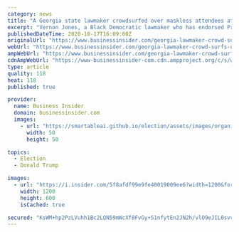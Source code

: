 ```yaml
---
category: news
title: "A Georgia state lawmaker crowdsurfed over maskless attendees at a Georgia Trump rally"
excerpt: "Vernon Jones, a Black Democratic lawmaker who has endorsed President Trump for reelection, defied health guidelines with the stunt."
publishedDateTime: 2020-10-17T16:09:00Z
originalUrl: "https://www.businessinsider.com/georgia-lawmaker-crowd-surfs-over-maskless-trump-supporters-at-rally-2020-10"
webUrl: "https://www.businessinsider.com/georgia-lawmaker-crowd-surfs-over-maskless-trump-supporters-at-rally-2020-10"
ampWebUrl: "https://www.businessinsider.com/georgia-lawmaker-crowd-surfs-over-maskless-trump-supporters-at-rally-2020-10?amp"
cdnAmpWebUrl: "https://www-businessinsider-com.cdn.ampproject.org/c/s/www.businessinsider.com/georgia-lawmaker-crowd-surfs-over-maskless-trump-supporters-at-rally-2020-10?amp"
type: article
quality: 118
heat: 118
published: true

provider:
  name: Business Insider
  domain: businessinsider.com
  images:
    - url: "https://smartableai.github.io/election/assets/images/organizations/businessinsider.com-50x50.jpg"
      width: 50
      height: 50

topics:
  - Election
  - Donald Trump

images:
  - url: "https://i.insider.com/5f8afdf99e9fe40019009ee6?width=1200&format=jpeg"
    width: 1200
    height: 600
    isCached: true

secured: "KsWM+hp2PzLVuhh1Bc2LQN59mWcXf8FvGy+S1nfytEn2JN2h/vlO9eJIL0svvOrKN7gyF4fRNeqjAAiy+mSdW6RU/L6ZeEWjIWjpac+h4gaLNibJmy1JQmh5xnSnBIlJ/ih6pMkcJsRiNNI+7o9KUP0pfhOzuih1aGFbp3xinSO0f9wst4nRlskYeZFq/qiVxm/lVa4aT6o/BdHEJsnCBhB3QceLydSDck4u31tS+kda2rVP/tsMj4RuFS/a2ESJESvahrS69kPnsZgpFwzjwzuQGWekQ9EDWIHJYoG+GHT9odpez+kJ24s2yl0XUwNw9/23YnqcCI8sifjfynmIcq4cGbjXBPkVsWIZVnFhiMI=;gkESdrju1TT/GrQdJrSgBA=="
---
```


